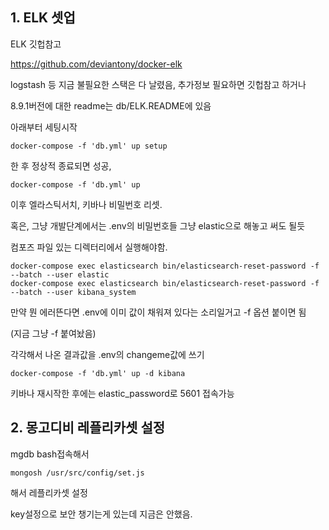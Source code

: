 ## 1. ELK 셋업

ELK 깃헙참고

https://github.com/deviantony/docker-elk

logstash 등 지금 불필요한 스택은 다 날렸음, 추가정보 필요하면 깃헙참고 하거나

8.9.1버전에 대한 readme는 db/ELK.README에 있음

아래부터 세팅시작

```
docker-compose -f 'db.yml' up setup
```

한 후 정상적 종료되면 성공,

```
docker-compose -f 'db.yml' up
```

이후 엘라스틱서치, 키바나 비밀번호 리셋.

혹은, 그냥 개발단계에서는 .env의 비밀번호들 그냥 elastic으로 해놓고 써도 될듯

컴포즈 파일 있는 디렉터리에서 실행해야함.

```
docker-compose exec elasticsearch bin/elasticsearch-reset-password -f --batch --user elastic
docker-compose exec elasticsearch bin/elasticsearch-reset-password -f --batch --user kibana_system
```

만약 뭔 에러뜬다면 .env에 이미 값이 채워져 있다는 소리일거고 -f 옵션 붙이면 됨

(지금 그냥 -f 붙여놨음)

각각해서 나온 결과값을 .env의 changeme값에 쓰기

```
docker-compose -f 'db.yml' up -d kibana
```

키바나 재시작한 후에는 elastic_password로 5601 접속가능

## 2. 몽고디비 레플리카셋 설정

mgdb bash접속해서

```
mongosh /usr/src/config/set.js
```

해서 레플리카셋 설정

key설정으로 보안 챙기는게 있는데 지금은 안했음.
